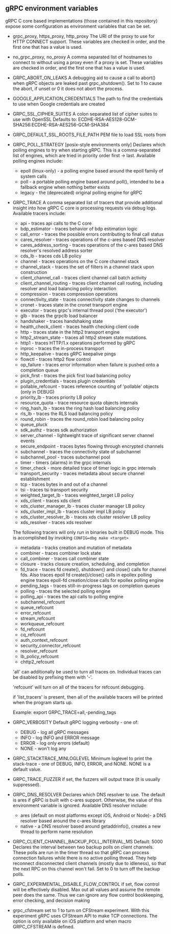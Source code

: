 gRPC environment variables
--------------------------

gRPC C core based implementations (those contained in this repository) expose
some configuration as environment variables that can be set.

* grpc_proxy, https_proxy, http_proxy
  The URI of the proxy to use for HTTP CONNECT support. These variables are
  checked in order, and the first one that has a value is used.

* no_grpc_proxy, no_proxy
  A comma separated list of hostnames to connect to without using a proxy even
  if a proxy is set. These variables are checked in order, and the first one
  that has a value is used.

* GRPC_ABORT_ON_LEAKS
  A debugging aid to cause a call to abort() when gRPC objects are leaked past
  grpc_shutdown(). Set to 1 to cause the abort, if unset or 0 it does not
  abort the process.

* GOOGLE_APPLICATION_CREDENTIALS
  The path to find the credentials to use when Google credentials are created

* GRPC_SSL_CIPHER_SUITES
  A colon separated list of cipher suites to use with OpenSSL
  Defaults to:
    ECDHE-RSA-AES128-GCM-SHA256:ECDHE-RSA-AES256-GCM-SHA384

* GRPC_DEFAULT_SSL_ROOTS_FILE_PATH
  PEM file to load SSL roots from

* GRPC_POLL_STRATEGY [posix-style environments only]
  Declares which polling engines to try when starting gRPC.
  This is a comma-separated list of engines, which are tried in priority order
  first -> last.
  Available polling engines include:
  - epoll (linux-only) - a polling engine based around the epoll family of
    system calls
  - poll - a portable polling engine based around poll(), intended to be a
    fallback engine when nothing better exists
  - legacy - the (deprecated) original polling engine for gRPC

* GRPC_TRACE
  A comma separated list of tracers that provide additional insight into how
  gRPC C core is processing requests via debug logs. Available tracers include:
  - api - traces api calls to the C core
  - bdp_estimator - traces behavior of bdp estimation logic
  - call_error - traces the possible errors contributing to final call status
  - cares_resolver - traces operations of the c-ares based DNS resolver
  - cares_address_sorting - traces operations of the c-ares based DNS
    resolver's resolved address sorter
  - cds_lb - traces cds LB policy
  - channel - traces operations on the C core channel stack
  - channel_stack - traces the set of filters in a channel stack upon
    construction
  - client_channel_call - traces client channel call batch activity
  - client_channel_routing - traces client channel call routing, including
    resolver and load balancing policy interaction
  - compression - traces compression operations
  - connectivity_state - traces connectivity state changes to channels
  - cronet - traces state in the cronet transport engine
  - executor - traces grpc's internal thread pool ('the executor')
  - glb - traces the grpclb load balancer
  - handshaker - traces handshaking state
  - health_check_client - traces health checking client code
  - http - traces state in the http2 transport engine
  - http2_stream_state - traces all http2 stream state mutations.
  - http1 - traces HTTP/1.x operations performed by gRPC
  - inproc - traces the in-process transport
  - http_keepalive - traces gRPC keepalive pings
  - flowctl - traces http2 flow control
  - op_failure - traces error information when failure is pushed onto a
    completion queue
  - pick_first - traces the pick first load balancing policy
  - plugin_credentials - traces plugin credentials
  - pollable_refcount - traces reference counting of 'pollable' objects (only
    in DEBUG)
  - priority_lb - traces priority LB policy
  - resource_quota - trace resource quota objects internals
  - ring_hash_lb - traces the ring hash load balancing policy
  - rls_lb - traces the RLS load balancing policy
  - round_robin - traces the round_robin load balancing policy
  - queue_pluck
  - sdk_authz - traces sdk authorization
  - server_channel - lightweight trace of significant server channel events
  - secure_endpoint - traces bytes flowing through encrypted channels
  - subchannel - traces the connectivity state of subchannel
  - subchannel_pool - traces subchannel pool
  - timer - timers (alarms) in the grpc internals
  - timer_check - more detailed trace of timer logic in grpc internals
  - transport_security - traces metadata about secure channel establishment
  - tcp - traces bytes in and out of a channel
  - tsi - traces tsi transport security
  - weighted_target_lb - traces weighted_target LB policy
  - xds_client - traces xds client
  - xds_cluster_manager_lb - traces cluster manager LB policy
  - xds_cluster_impl_lb - traces cluster impl LB policy
  - xds_cluster_resolver_lb - traces xds cluster resolver LB policy
  - xds_resolver - traces xds resolver

  The following tracers will only run in binaries built in DEBUG mode. This is
  accomplished by invoking `CONFIG=dbg make <target>`
  - metadata - tracks creation and mutation of metadata
  - combiner - traces combiner lock state
  - call_combiner - traces call combiner state
  - closure - tracks closure creation, scheduling, and completion
  - fd_trace - traces fd create(), shutdown() and close() calls for channel fds.
    Also traces epoll fd create()/close() calls in epollex polling engine
    traces epoll-fd creation/close calls for epollex polling engine
  - pending_tags - traces still-in-progress tags on completion queues
  - polling - traces the selected polling engine
  - polling_api - traces the api calls to polling engine
  - subchannel_refcount
  - queue_refcount
  - error_refcount
  - stream_refcount
  - workqueue_refcount
  - fd_refcount
  - cq_refcount
  - auth_context_refcount
  - security_connector_refcount
  - resolver_refcount
  - lb_policy_refcount
  - chttp2_refcount

  'all' can additionally be used to turn all traces on.
  Individual traces can be disabled by prefixing them with '-'.

  'refcount' will turn on all of the tracers for refcount debugging.

  if 'list_tracers' is present, then all of the available tracers will be
  printed when the program starts up.

  Example:
  export GRPC_TRACE=all,-pending_tags

* GRPC_VERBOSITY
  Default gRPC logging verbosity - one of:
  - DEBUG - log all gRPC messages
  - INFO - log INFO and ERROR message
  - ERROR - log only errors (default)
  - NONE - won't log any

* GRPC_STACKTRACE_MINLOGLEVEL
  Minimum loglevel to print the stack-trace - one of DEBUG, INFO, ERROR, and NONE.
  NONE is a default value.

* GRPC_TRACE_FUZZER
  if set, the fuzzers will output trace (it is usually suppressed).

* GRPC_DNS_RESOLVER
  Declares which DNS resolver to use. The default is ares if gRPC is built with
  c-ares support. Otherwise, the value of this environment variable is ignored.
  Available DNS resolver include:
  - ares (default on most platforms except iOS, Android or Node)- a DNS
    resolver based around the c-ares library
  - native - a DNS resolver based around getaddrinfo(), creates a new thread to
    perform name resolution

* GRPC_CLIENT_CHANNEL_BACKUP_POLL_INTERVAL_MS
  Default: 5000
  Declares the interval between two backup polls on client channels. These polls
  are run in the timer thread so that gRPC can process connection failures while
  there is no active polling thread. They help reconnect disconnected client
  channels (mostly due to idleness), so that the next RPC on this channel won't
  fail. Set to 0 to turn off the backup polls.

* GRPC_EXPERIMENTAL_DISABLE_FLOW_CONTROL
  if set, flow control will be effectively disabled. Max out all values and
  assume the remote peer does the same. Thus we can ignore any flow control
  bookkeeping, error checking, and decision making

* grpc_cfstream
  set to 1 to turn on CFStream experiment. With this experiment gRPC uses CFStream API to make TCP
  connections. The option is only available on iOS platform and when macro GRPC_CFSTREAM is defined.

